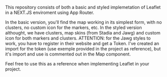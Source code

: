 This repository consists of both a basic and styled implemetation of Leaflet in a NEXT.JS enviroment using App Router.

In the basic version, you'll find the map working in its simplest form, with no clusters, no custom icon for the markers, etc.
In the styled version althought, we have clusters, map skins (from Stadia and Jawg) and custom icon for both markers and clusters. ATTENTION: for the Jawg styles to work, you have to register in their website and get a Token. I've created an import for the token (use exemple provided in the project as reference), but it's import and use is commented out in the Map component.

Feel free to use this as a reference when implementing Leaflet in your project.
